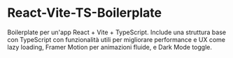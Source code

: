 # React-Vite-TS-Boilerplate
Boilerplate per un'app React + Vite + TypeScript. Include una struttura base con TypeScript con funzionalità utili per migliorare performance e UX come lazy loading, Framer Motion per animazioni fluide, e Dark Mode toggle.
